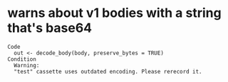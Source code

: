 # warns about v1 bodies with a string that's base64

    Code
      out <- decode_body(body, preserve_bytes = TRUE)
    Condition
      Warning:
      "test" cassette uses outdated encoding. Please rerecord it.

